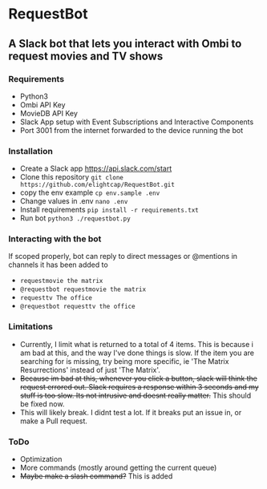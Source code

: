# RequestBot

## A Slack bot that lets you interact with Ombi to request movies and TV shows

### Requirements

* Python3
* Ombi API Key
* MovieDB API Key
* Slack App setup with Event Subscriptions and Interactive Components
* Port 3001 from the internet forwarded to the device running the bot

### Installation

* Create a Slack app https://api.slack.com/start
* Clone this repository `git clone https://github.com/elightcap/RequestBot.git`
* copy the env example `cp env.sample .env`
* Change values in .env `nano .env`
* Install requirements `pip install -r requirements.txt`
* Run bot `python3 ./requestbot.py`

### Interacting with the bot

If scoped properly, bot can reply to direct messages or @mentions in channels it has been added to

* `requestmovie the matrix`
* `@requestbot requestmovie the matrix`
* `requesttv The office`
* `@requestbot requesttv the office`

### Limitations

* Currently, I limit what is returned to a total of 4 items.  This is because i am bad at this, and the way I've done things is slow.  If the item you are searching for is missing, try being more specific, ie 'The Matrix Resurrections' instead of just 'The Matrix'.
* ~~Because im bad at this, whenever you click a button, slack will think the request errored out.  Slack requires a response within 3 seconds and my stuff is too slow.  Its not intrusive and doesnt really matter.~~ This should be fixed now.
* This will likely break.  I didnt test a lot.  If it breaks put an issue in, or make a Pull request.

### ToDo

* Optimization
* More commands (mostly around getting the current queue)
* ~~Maybe make a slash command?~~ This is added

